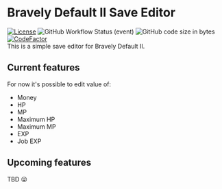 # Bravely Default II Save Editor
[![License](https://img.shields.io/github/license/WorkingWarrior/BravelyDefault2)](LICENSE)
![GitHub Workflow Status (event)](https://img.shields.io/github/workflow/status/WorkingWarrior/BravelyDefault2/.NET%20Core%20Desktop?event=push)
![GitHub code size in bytes](https://img.shields.io/github/languages/code-size/WorkingWarrior/BravelyDefault2)
[![CodeFactor](https://www.codefactor.io/repository/github/workingwarrior/bravelydefault2/badge/main)](https://www.codefactor.io/repository/github/workingwarrior/bravelydefault2/overview/main)  
This is a simple save editor for Bravely Default II.

## Current features

For now it's possible to edit value of:
- Money
- HP
- MP
- Maximum HP
- Maximum MP
- EXP
- Job EXP

## Upcoming features

TBD :stuck_out_tongue_winking_eye: